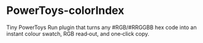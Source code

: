 # PowerToys-colorIndex
Tiny PowerToys Run plugin that turns any #RGB/#RRGGBB hex code into an instant colour swatch, RGB read‑out, and one‑click copy.
